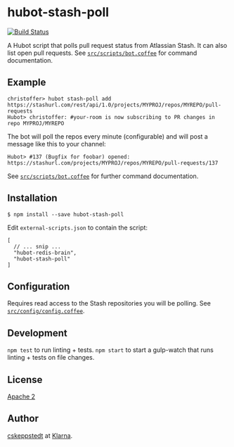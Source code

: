 # hubot-stash-poll

[![Build Status][travis-badge]][travis] 

A Hubot script that polls pull request status from Atlassian Stash. It can also list open
pull requests. See [`src/scripts/bot.coffee`](src/scripts/bot.coffee) for command documentation.

## Example

    christoffer> hubot stash-poll add https://stashurl.com/rest/api/1.0/projects/MYPROJ/repos/MYREPO/pull-requests
    Hubot> christoffer: #your-room is now subscribing to PR changes in repo MYPROJ/MYREPO

The bot will poll the repos every minute (configurable) and will post a message like this to your channel:

    Hubot> #137 (Bugfix for foobar) opened: https://stashurl.com/projects/MYPROJ/repos/MYREPO/pull-requests/137

See [`src/scripts/bot.coffee`](src/scripts/bot.coffee) for further command documentation.

## Installation

    $ npm install --save hubot-stash-poll

Edit `external-scripts.json` to contain the script:

    [
      // ... snip ...
      "hubot-redis-brain",
      "hubot-stash-poll"
    ]

## Configuration

Requires read access to the Stash repositories you will be polling. 
See [`src/config/config.coffee`](src/config/config.coffee).

## Development

`npm test` to run linting + tests.
`npm start` to start a gulp-watch that runs linting + tests on file changes.

## License

[Apache 2](LICENSE)

## Author

[cskeppstedt](https://github.com/cskeppstedt) at [Klarna](https://github.com/klarna).

[travis]: https://travis-ci.org/klarna/hubot-stash-poll
[travis-badge]: https://travis-ci.org/klarna/hubot-stash-poll.svg?branch=master

